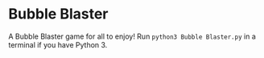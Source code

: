 # Bubble Blaster

A Bubble Blaster game for all to enjoy! Run `python3 Bubble Blaster.py` in a terminal if you have Python 3.
